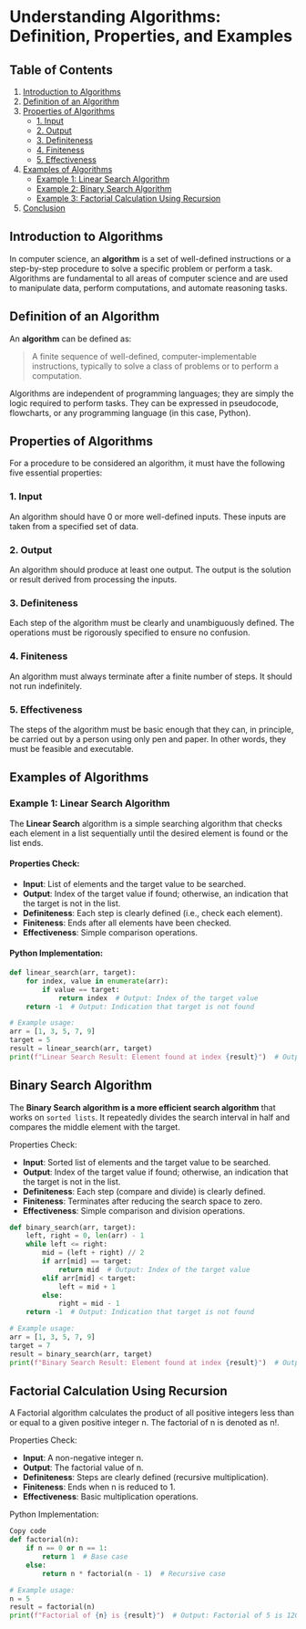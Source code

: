 # Understanding Algorithms: Definition, Properties, and Examples

## Table of Contents

1. [Introduction to Algorithms](#introduction-to-algorithms)
2. [Definition of an Algorithm](#definition-of-an-algorithm)
3. [Properties of Algorithms](#properties-of-algorithms)
   - [1. Input](#1-input)
   - [2. Output](#2-output)
   - [3. Definiteness](#3-definiteness)
   - [4. Finiteness](#4-finiteness)
   - [5. Effectiveness](#5-effectiveness)
4. [Examples of Algorithms](#examples-of-algorithms)
   - [Example 1: Linear Search Algorithm](#example-1-linear-search-algorithm)
   - [Example 2: Binary Search Algorithm](#example-2-binary-search-algorithm)
   - [Example 3: Factorial Calculation Using Recursion](#example-3-factorial-calculation-using-recursion)
5. [Conclusion](#conclusion)

## Introduction to Algorithms

In computer science, an **algorithm** is a set of well-defined instructions or a step-by-step procedure to solve a specific problem or perform a task. Algorithms are fundamental to all areas of computer science and are used to manipulate data, perform computations, and automate reasoning tasks.

## Definition of an Algorithm

An **algorithm** can be defined as:

> A finite sequence of well-defined, computer-implementable instructions, typically to solve a class of problems or to perform a computation.

Algorithms are independent of programming languages; they are simply the logic required to perform tasks. They can be expressed in pseudocode, flowcharts, or any programming language (in this case, Python).

## Properties of Algorithms

For a procedure to be considered an algorithm, it must have the following five essential properties:

### 1. Input

An algorithm should have 0 or more well-defined inputs. These inputs are taken from a specified set of data.

### 2. Output

An algorithm should produce at least one output. The output is the solution or result derived from processing the inputs.

### 3. Definiteness

Each step of the algorithm must be clearly and unambiguously defined. The operations must be rigorously specified to ensure no confusion.

### 4. Finiteness

An algorithm must always terminate after a finite number of steps. It should not run indefinitely.

### 5. Effectiveness

The steps of the algorithm must be basic enough that they can, in principle, be carried out by a person using only pen and paper. In other words, they must be feasible and executable.

## Examples of Algorithms

### Example 1: Linear Search Algorithm

The **Linear Search** algorithm is a simple searching algorithm that checks each element in a list sequentially until the desired element is found or the list ends.

#### Properties Check:

- **Input**: List of elements and the target value to be searched.
- **Output**: Index of the target value if found; otherwise, an indication that the target is not in the list.
- **Definiteness**: Each step is clearly defined (i.e., check each element).
- **Finiteness**: Ends after all elements have been checked.
- **Effectiveness**: Simple comparison operations.

#### Python Implementation:

```python
def linear_search(arr, target):
    for index, value in enumerate(arr):
        if value == target:
            return index  # Output: Index of the target value
    return -1  # Output: Indication that target is not found

# Example usage:
arr = [1, 3, 5, 7, 9]
target = 5
result = linear_search(arr, target)
print(f"Linear Search Result: Element found at index {result}")  # Output: Element found at index 2
```

## Binary Search Algorithm

The **Binary Search algorithm is a more efficient search algorithm** that works on `sorted lists`. It repeatedly divides the search interval in half and compares the middle element with the target.

Properties Check:

- **Input**: Sorted list of elements and the target value to be searched.
- **Output**: Index of the target value if found; otherwise, an indication that the target is not in the list.
- **Definiteness**: Each step (compare and divide) is clearly defined.
- **Finiteness**: Terminates after reducing the search space to zero.
- **Effectiveness**: Simple comparison and division operations.

```python
def binary_search(arr, target):
    left, right = 0, len(arr) - 1
    while left <= right:
        mid = (left + right) // 2
        if arr[mid] == target:
            return mid  # Output: Index of the target value
        elif arr[mid] < target:
            left = mid + 1
        else:
            right = mid - 1
    return -1  # Output: Indication that target is not found

# Example usage:
arr = [1, 3, 5, 7, 9]
target = 7
result = binary_search(arr, target)
print(f"Binary Search Result: Element found at index {result}")  # Output: Element found at index 3
```

## Factorial Calculation Using Recursion

A Factorial algorithm calculates the product of all positive integers less than or equal to a given positive integer n. The factorial of n is denoted as n!.

Properties Check:

- **Input**: A non-negative integer n.
- **Output**: The factorial value of n.
- **Definiteness**: Steps are clearly defined (recursive multiplication).
- **Finiteness**: Ends when n is reduced to 1.
- **Effectiveness**: Basic multiplication operations.

Python Implementation:

```python
Copy code
def factorial(n):
    if n == 0 or n == 1:
        return 1  # Base case
    else:
        return n * factorial(n - 1)  # Recursive case

# Example usage:
n = 5
result = factorial(n)
print(f"Factorial of {n} is {result}")  # Output: Factorial of 5 is 120
```
